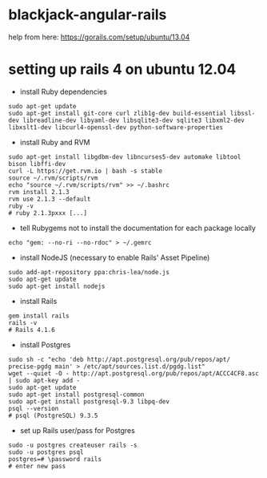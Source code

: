 blackjack-angular-rails
=======================
help from here: https://gorails.com/setup/ubuntu/13.04

setting up rails 4 on ubuntu 12.04
==================================
- install Ruby dependencies
```
sudo apt-get update
sudo apt-get install git-core curl zlib1g-dev build-essential libssl-dev libreadline-dev libyaml-dev libsqlite3-dev sqlite3 libxml2-dev libxslt1-dev libcurl4-openssl-dev python-software-properties
```

- install Ruby and RVM
```
sudo apt-get install libgdbm-dev libncurses5-dev automake libtool bison libffi-dev
curl -L https://get.rvm.io | bash -s stable
source ~/.rvm/scripts/rvm
echo "source ~/.rvm/scripts/rvm" >> ~/.bashrc
rvm install 2.1.3
rvm use 2.1.3 --default
ruby -v
# ruby 2.1.3pxxx [...]
```

- tell Rubygems not to install the documentation for each package locally
```
echo "gem: --no-ri --no-rdoc" > ~/.gemrc
```

- install NodeJS (necessary to enable Rails' Asset Pipeline)
```
sudo add-apt-repository ppa:chris-lea/node.js
sudo apt-get update
sudo apt-get install nodejs
```

- install Rails
```
gem install rails
rails -v
# Rails 4.1.6
```

- install Postgres
```
sudo sh -c "echo 'deb http://apt.postgresql.org/pub/repos/apt/ precise-pgdg main' > /etc/apt/sources.list.d/pgdg.list"
wget --quiet -O - http://apt.postgresql.org/pub/repos/apt/ACCC4CF8.asc | sudo apt-key add -
sudo apt-get update
sudo apt-get install postgresql-common
sudo apt-get install postgresql-9.3 libpq-dev
psql --version
# psql (PostgreSQL) 9.3.5
```

- set up Rails user/pass for Postgres
```
sudo -u postgres createuser rails -s
sudo -u postgres psql
postgres=# \password rails
# enter new pass
```
